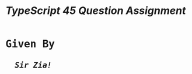 <h1><em>TypeScript 45 Question Assignment</em></h1>
<pre><h1>Given By<h2><i>  Sir Zia!</i></h2></pre>
